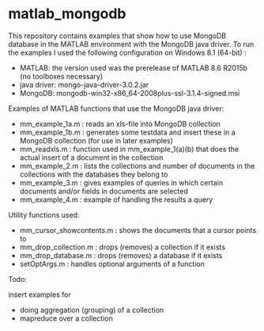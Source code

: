 # matlab_mongodb
This repository contains examples that show how to use MongoDB database in the MATLAB environment with the MongoDB java driver. 
To run the examples I used the following configuration on Windows 8.1 (64-bit) :
* MATLAB: the version used was the prerelease of MATLAB 8.6 R2015b (no toolboxes necessary)
* java driver: mongo-java-driver-3.0.2.jar 
* MongoDB: mongodb-win32-x86_64-2008plus-ssl-3.1.4-signed.msi

Examples of MATLAB functions that use the MongoDB java driver:
* mm_example_1a.m : reads an xls-file into MongoDB collection
* mm_example_1b.m : generates some testdata and insert these in a MongoDB collection (for use in later examples)
* mm_readxls.m : function used in mm_example_1(a)(b) that does the actual insert of a document in the collection
* mm_example_2.m : lists the collections and number of documents in the collections with the databases they belong to
* mm_example_3.m : gives examples of queries in which certain documents and/or fields in documents are selected
* mm_example_4.m : example of handling the results a query

Utility functions used:
* mm_cursor_showcontents.m : shows the documents that a cursor points to
* mm_drop_collection.m : drops (removes) a collection if it exists
* mm_drop_database.m : drops (removes) a database if it exists
* setOptArgs.m : handles optional arguments of a function

Todo:

insert examples for 
* doing aggregation (grouping) of a collection
* mapreduce over a collection


